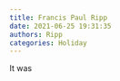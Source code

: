 ```yaml
---
title: Francis Paul Ripp
date: 2021-06-25 19:31:35
authors: Ripp
categories: Holiday
---
```


 It was